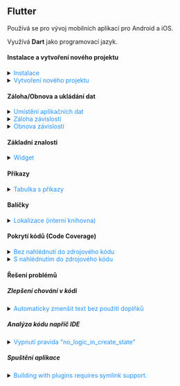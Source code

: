 ﻿## Flutter

Používá se pro vývoj mobilních aplikací pro Android a iOS.

Využívá **Dart** jako programovací jazyk.

#### Instalace a vytvoření nového projektu

<details>
<summary><span style="color:#1E90FF;">Instalace</span></summary>

> [!IMPORTANT]
> Flutter používá `Git` pro správu závislostí, takže je potřeba mít nainstalovaný `Git`.

> [!IMPORTANT]
> Flutter vyžaduje nainstalovaný `Android Studio` pro vývoj aplikací pro Android.

<details>
<summary><span style="color:#E95A84;">Windows</span></summary>

1. Stáhnout Flutter SDK z [oficiálních stránek](https://flutter.dev/docs/get-started/install/windows)
2. Rozbalit ZIP soubor do složky, například: `C:\src\flutter`
   > [!IMPORTANT]
   > Cesta nesmí obsahovat mezery nebo speciální znaky
3. Přidat cestu k adresáři `flutter\bin` do proměnného prostředí `PATH`

4. Spuště nyní kontrolu zda je vše správně nastaveno:

    ```bash
    flutter doctor
    ```

5. Příkaz pro vypnutí analyzování:

    ```bash
    flutter config --no-analytics
    ```

> [!TIP]
> Pro kontrolu veškerého nastavení:
>
> ```bash
> flutter config
> ```

<details>
<summary><span style="color:#E95A84;">Android toolchain - develop for Android devices</span></summary>

1. Ujistěte se, že je nainstalován `Android Studio`
2. <img src="../../images/77fb408804c94851a06078aae17e694f.png">
3. <img src="../../images/5d7ee05eacb549d5ada6e1edef7a2e59.png">

</details>

<details>
<summary><span style="color:#E95A84;">Prohlížeč pro vývoj webových aplikací</span></summary>

Pokud chcete používat jiný prohlížeč než **Google Chrome**:

```bash
flutter config --no-web-browser
```

1. Použijte

    ```bash
    flutter run -d web-server
    ```

2. Otevřete ve vlastním prohlížeči a zadejte adresu `http://localhost:PORT/`

</details>

</details>
</details>

<details>
<summary><span style="color:#1E90FF;">Vytvoření nového projektu</span></summary>

```bash
flutter create project_name
```

Nyní můžete spustit aplikaci:

```bash
cd project_name
flutter run
```

</details>

#### Záloha/Obnova a ukládání dat

<details>
<summary><span style="color:#1E90FF;">Umístění aplikačních dat</span></summary>

Aplikační data jsou uložena v následujících lokacích:

- **shared_preferences.json**: `%APPDATA%\com.example\xxx_app`

  > [!NOTE]
  > Soubor se nachází v následující struktuře složek:
  > - `%APPDATA%` - složka s uživatelskými daty (`C:\Users\<uživatel>\AppData\Roaming`)
  > - `com.example` - identifikátor aplikace
  > - `xxx_app` - název aplikace
  > - `shared_preferences.json` - soubor s uloženými daty

</details>

<details>
<summary><span style="color:#1E90FF;">Záloha závislostí</span></summary>

Pro zálohování všech balíčků projektu při použití `flutter pub get`, můžete zálohovat složku `.pub-cache`, která obsahuje všechny stažené závislosti.

- **Windows**: `C:\Users\<uživatelské_jméno>\AppData\Local\Pub\Cache`
- **macOS** a **Linux**: `/Users/<uživatelské_jméno>/.pub-cache`

> [!TIP]
> Složka `hosted` obsahuje všechny balíčky stažené z veřejných (například: [pub.dev](https://pub.dev/)) nebo  soukromých repozitářů. (Hlavní úložiště pro závislosti projektu.)
> 
> Složka `hosted-hashes` obsahuje hash soubory, které slouží k ověření integrity balíčků uložených ve složce `hosted`. (Zajišťuje, že balíčky nebyly změněny.)
> 
> Složka `temp` obsahuje dočasné soubory, které jsou vytvořeny během stahování balíčků a jsou odstraněny po dokončení stahování.

</details>

<details>
<summary><span style="color:#1E90FF;">Obnova závislostí</span></summary>

Pro obnovení všech balíčků projektu zálohovaných v `.pub-cache`, stačí obnovit obsah složky `.pub-cache` do původního umístění.

- **Windows**: `C:\Users\<uživatelské_jméno>\AppData\Local\Pub\Cache`
- **macOS** a **Linux**: `/Users/<uživatelské_jméno>/.pub-cache`


> [!TIP]
> Složka `hosted` obsahuje všechny balíčky stažené z veřejných (například: [pub.dev](https://pub.dev/)) nebo  soukromých repozitářů. (Hlavní úložiště pro závislosti projektu.)
>
> Složka `hosted-hashes` obsahuje hash soubory, které slouží k ověření integrity balíčků uložených ve složce `hosted`. (Zajišťuje, že balíčky nebyly změněny.)
>
> Složka `temp` obsahuje dočasné soubory, které jsou vytvořeny během stahování balíčků a jsou odstraněny po dokončení stahování.

</details>

#### Základní znalosti

<details>
<summary><span style="color:#1E90FF;">Widget</span></summary>

Widget je základní stavební prvek Flutter aplikace a je zodpovědný za vykreslení uživatelského rozhraní.

Každý widget je buď `StatelessWidget` nebo `StatefulWidget`.

- `StatelessWidget` - neměnný widget, který se nemění během životního cyklu aplikace

  ```dart
    class MyStatelessWidget extends StatelessWidget {
     @override
     Widget build(BuildContext context) {
       return Scaffold(
         appBar: AppBar(
           title: Text('Stateless Widget Example'),
         ),
         body: Center(
           child: Text('This is a stateless widget'),
         ),
       );
     }
   }
  ```

- `StatefulWidget` - měnný widget, který se může měnit během životního cyklu aplikace

  ```dart
   // A StatefulWidget is a widget that has mutable state.
   class MyStatefulWidget extends StatefulWidget {
     @override
     _MyStatefulWidgetState createState() => _MyStatefulWidgetState();
   }
   
   // This is the state class for MyStatefulWidget.
   // It holds the state of the widget and contains the logic to update the state.
   class _MyStatefulWidgetState extends State<MyStatefulWidget> {
     int _counter = 0;
   
     // This method increments the counter and calls setState to update the UI.
     void _incrementCounter() {
       setState(() {
         _counter++;
       });
     }
   
     @override
     Widget build(BuildContext context) {
       return Scaffold(
         appBar: AppBar(
           title: Text('Simple Stateful Widget Example'),
         ),
         body: Center(
           child: Column(
             mainAxisAlignment: MainAxisAlignment.center,
             children: <Widget>[
               Text('You have pushed the button this many times:'),
               Text('$_counter'),
             ],
           ),
         ),
         floatingActionButton: FloatingActionButton(
           onPressed: _incrementCounter,
           tooltip: 'Increment',
           child: Icon(Icons.add),
         ),
       );
     }
   }
   
   void main() {
     runApp(MaterialApp(
       home: MyStatefulWidget(),
     ));
   }
  ```

</details>

#### Příkazy

<details>
<summary><span style="color:#1E90FF;">Tabulka s příkazy</span></summary>

| Kategorie                | Příkaz                                   | Popis                                                                                             |
|--------------------------|------------------------------------------|---------------------------------------------------------------------------------------------------|
| **Verze a kanály**       | `flutter --version`                      | Zobrazí aktuální verzi Flutter SDK, Dart SDK a aktivní kanál.                                     |
|                          | `flutter upgrade`                        | Aktualizuje Flutter SDK na nejnovější verzi v aktuálním kanálu.                                   |
|                          | `flutter downgrade`                      | Vrátí Flutter SDK na předchozí verzi.                                                             |
|                          | `flutter channel`                        | Zobrazí aktuální kanál a seznam dostupných kanálů (stable, beta, dev, master).                    |
|                          | `flutter channel stable`                 | Přepne na stabilní kanál.                                                                         |
|                          | `flutter channel beta`                   | Přepne na beta kanál.                                                                             |
| **Diagnostika**          | `flutter doctor`                         | Zkontroluje nastavení Flutteru a zobrazí seznam chybějících nebo nesprávně nastavených komponent. |
|                          | `flutter doctor -v`                      | Detailní výstup diagnostiky Flutteru.                                                             |
| **Závislosti**           | `flutter pub get`                        | Stáhne závislosti uvedené v souboru `pubspec.yaml`.                                               |
|                          | `flutter pub upgrade`                    | Aktualizuje všechny závislosti na nejnovější kompatibilní verze.                                  |
|                          | `flutter pub cache repair`               | Opraví a znovu stáhne závislosti uložené v cache.                                                 |
| **Projektové příkazy**   | `flutter create project_name`            | Vytvoří nový Flutter projekt ve složce `project_name`.                                            |
|                          | `flutter run`                            | Spustí aplikaci na připojeném zařízení nebo emulátoru.                                            |
|                          | `flutter build apk`                      | Vytvoří produkční APK soubor aplikace.                                                            |
|                          | `flutter build ios`                      | Vytvoří produkční build pro iOS (vyžaduje macOS a Xcode).                                         |
|                          | `flutter clean`                          | Odstraní dočasné soubory a vyčistí build cache.                                                   |
|                          | `flutter test`                           | Spustí všechny testy definované v projektu.                                                       |
| **Zařízení a emulátory** | `flutter devices`                        | Zobrazí seznam připojených zařízení a dostupných emulátorů.                                       |
|                          | `flutter emulators`                      | Zobrazí seznam dostupných emulátorů.                                                              |
|                          | `flutter emulators --launch emulator_id` | Spustí specifický emulátor podle jeho ID.                                                         |
|                          | `flutter install`                        | Nainstaluje aplikaci na připojené zařízení.                                                       |
| **Analýza a opravy**     | `dart analyze`                           | Spustí analýzu kódu na projektu a zobrazí potenciální chyby nebo varování.                        |
|                          | `dart fix --apply`                       | Aplikuje doporučené opravy kódu podle výsledků analýzy.                                           |
| **Logy**                 | `flutter logs`                           | Zobrazí logy aplikace z běžící instance Flutteru.                                                 |

</details>

#### Balíčky

<details>
<summary><span style="color:#1E90FF;">Lokalizace (interní knihovna)</span></summary>

1. Přidání závislosti do souboru `pubspec.yaml`:

   Přidejte `flutter_localizations` viz. níže:

   ```yaml
   dependencies:
   #  Internal dependencies
   flutter:
        sdk: flutter
   flutter_localizations:
        sdk: flutter
   # External dependencies
   cupertino_icons: ^1.0.8
   flutter_svg: ^2.0.16
   ```

2. Vytvořte lokalizační soubory

    - `lib/l10n/intl_en.arb`, příklad souboru pro anglické texty

         ```json
             {
               "@@locale": "en",
               "hello": "Hello",
               "welcome": "Welcome"
             }
         ```

    - `lib/l10n/intl_cs.arb`, příklad souboru pro české texty

         ```json
        {
            "@@locale": "cs",
            "hello": "Ahoj",
            "welcome": "Vítejte"
        }
        ```
   > [!NOTE]
   > `@@locale`, definuje jazykovou verzi překladu obsaženou v souboru `.arb`.

   > [!TIP]
   > Pokud chcete nastavit výchozí lokalizační soubor bez nutnosti mít `intl_messages.arb`, musíte nastavit výchozí
   jazyk ve vašem Flutter kódu.
   >
   > ```c++
   > // Material design for applications
   > import 'package:flutter/material.dart';
   > // Localization
   > import 'package:flutter_localizations/flutter_localizations.dart';
   > import 'generated/l10n.dart';
   >	
   > void main() {
   >    runApp(MyApp());
   > }
   >	
   >   class MyApp extends StatelessWidget {
   >   @override
   >   Widget build(BuildContext context) {
   >   		return MaterialApp(
   >   			localizationsDelegates: [
   >   				S.delegate,
   >   				GlobalMaterialLocalizations.delegate,
   >   				GlobalWidgetsLocalizations.delegate,
   >   				GlobalCupertinoLocalizations.delegate,
   >   		],
   >   		supportedLocales: S.delegate.supportedLocales,
   >   		locale: Locale('cs'), // Nastavení výchozího jazyka na češtinu
   >   		home: MainPage(),
   >   	);
   >    }
   > }
   >```

3. Vygenerovat potřebné lokalizační soubory

   Přidejte `intl_utils` do konfiguračního souboru (`pubspec.yaml`):

    ```yaml
	dependencies:
	  #  Internal dependencies
	  flutter:
		sdk: flutter
	  flutter_localizations:
		sdk: flutter
	  # External dependencies
	  intl_utils: ^2.5.0
	  cupertino_icons: ^1.0.8
	  flutter_svg: ^2.0.16
	```

   Spusťte následující příkaz:

    ```bash
    # Install the dependencies listed in pubspec.yaml
    dart pub get
   # Generate the necessary localization files based on the ARB files
    dart run intl_utils:generate
    ```
4. Zobrazení textu z lokalizace

    ```dart
	import 'package:flutter/material.dart'; // Import package for material design
	import 'package:flutter_localizations/flutter_localizations.dart'; // Import package for localization
	import 'generated/l10n.dart'; // Import generated localization file

	void main() {
		// Spuštění aplikace
		runApp(MyApp());
	}

	class MyApp extends StatelessWidget {
		@override
		Widget build(BuildContext context) {
			return MaterialApp(
				// Definování delegátů pro lokalizaci
				localizationsDelegates: [
					S.delegate, // Vlastní generovaný delegát pro lokalizaci
					GlobalMaterialLocalizations.delegate, // Material design lokalizace
					GlobalWidgetsLocalizations.delegate, // Widgety lokalizace
					GlobalCupertinoLocalizations.delegate, // Cupertino (iOS) lokalizace
				],
				// Podporované jazyky
				supportedLocales: S.delegate.supportedLocales,
				// Hlavní stránka aplikace
				home: MainPage(),
			);
		}
	}

	class MainPage extends StatelessWidget {
		@override
		Widget build(BuildContext context) {
			return Scaffold(
				appBar: AppBar(
					// Zobrazení lokalizovaného textu v AppBar
					title: Text(S.of(context).hello),
				),
				body: Center(
					// Zobrazení lokalizovaného textu v těle stránky
					child: Text(S.of(context).welcome),
				),
			);
		}
	}
    ```

</details>

#### Pokrytí kódů (Code Coverage)

<details>
<summary><span style="color:#1E90FF;">Bez nahlédnutí do zdrojového kódu</span></summary>

1. Nainstalujte balíček skrze npm:

    ```bash
    npm install -g @lcov-viewer/cli
    ```
   
2. Vytvořte nový soubor `package.json` s výchozími hodnoty:

    ```bash
   npm init -y
    ```
   
3. Vaše konfigurace bude vypadat podobně takto:

    ```json 
   {
   "name": "xxx_app",
   "version": "1.0.0",
   "description": "A new Flutter project.",
   "main": "index.js",
   "directories": {
   "lib": "lib",
   "test": "test"
   },
   "scripts": {
   "test-report": " flutter test --coverage && lcov-viewer lcov -o ./coverage/report ./coverage/lcov.info"
   },
   "keywords": [],
   "author": "",
   "license": "ISC"
   }
    ```
   
4. Spusťte příkaz:

    ```bash
    npm run test-report
    ```

</details>

<details>
<summary><span style="color:#1E90FF;">S nahlédnutím do zdrojového kódu</span></summary>

1. Stáhněte si soubor [`genhtml`](https://github.com/linux-test-project/lcov/releases)

   > [!WARNING]
   > Nové verze `genhtml` obsahují další závislosti, které mohou být potřeba pro správné fungování.
   >
   > Jedná se o verze `2.0` a vyšší. 

2. Dejte soubor `genhtml` do kořenové složky projektu
3. Ujistěte se, že máte nainstalovaný `Git Bash`

   > [!NOTE]
   > S tím se nainstaluje i perl, který je potřeba pro správné fungování `genhtml`.
   > 
   > Spusťte příkaz v Git Bash:
   > 
   > ```bash
   > where perl
   > ``` 

4. Spusťte následující příkaz v Git Bash v kořenové složce projektu:

    ```bash
    perl genhtml coverage/lcov.info -o coverage/html
    ```
</details>

#### Řešení problémů

##### Zlepšení chování v kódi
<details>
<summary><span style="color:#1E90FF;">Automaticky zmenšit text bez použití doplňků</span></summary>

```dart
Expanded(
  child: FittedBox(
    fit: BoxFit.scaleDown,
    child: Text('${widget.article.price * chosenQuantity} DH',
      style: const TextStyle(fontSize: 25 , fontWeight: FontWeight.w700),
    ),
  ),
),
```

</details>

##### Analýza kódu napříč IDE
<details>
<summary><span style="color:#1E90FF;">Vypnutí pravida "no_logic_in_create_state"</span></summary>

1. Otevřete soubor `analysis_options.yaml`

   Tento soubor by měl být umístěn v kořenovém adresáři vašeho projektu.

   > [!NOTE]
   > Pokud soubor nemáte, můžete ho vytvořit v hlavním adresáři projektu.

2. Přidejte sekci linter

Pokud v souboru ještě není definovaná sekce linter, přidejte ji spolu s pravidly.

Příklad:

```yaml
linter:
  rules:
    no_logic_in_create_state: false
```

3. Uložte soubor

4. Restartujte IDE

   Po restartu by mělo být pravidlo `no_logic_in_create_state` vypnuto a měli byste být schopni používat logiku v metodě `createState()` bez varování.
</details>

##### Spuštění aplikace
<details>
<summary><span style="color:#1E90FF;">Building with plugins requires symlink support.</span></summary>

Pokud se vyskytne chyba `Building with plugins requires symlink support.` při spuštění aplikace, je potřeba povolit
`Developer Mode` v systému Windows.

1. Stiskněte klávesovou zkratku `Win + R`
2. Zadejte `ms-settings:developers` a stiskněte `Enter`
3. Povolte `Developer Mode`

</details>